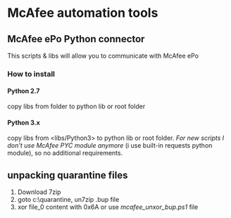 # McAfee automation tools

## McAfee ePo Python connector
This scripts & libs will allow you to communicate with McAfee ePo
### How to install
#### Python 2.7
copy libs from <libs> folder to python lib or root folder
#### Python 3.x
copy libs from <libs/Python3> to python lib or root folder. *For new scripts I don't use McAfee PYC module anymore* (i use built-in requests python module), so no additional requirements. 

## unpacking quarantine files
1. Download 7zip
2. goto c:\quarantine, un7zip .bup file
3. xor file_0 content with 0x6A or use *mcafee_unxor_bup.ps1* file
